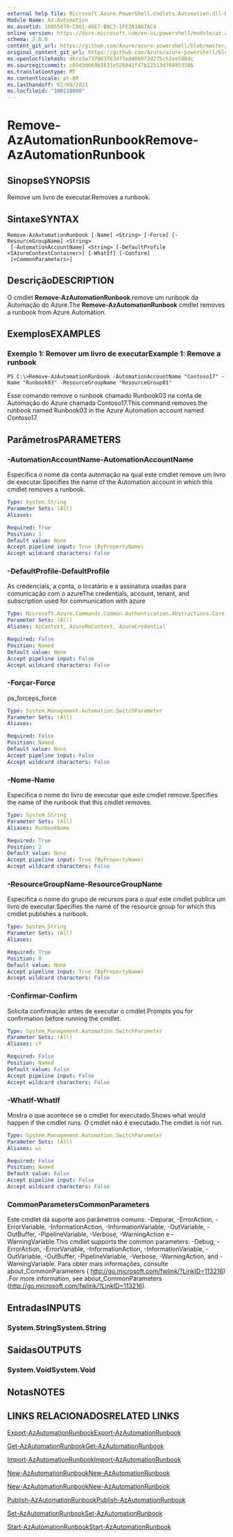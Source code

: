 ```yaml
---
external help file: Microsoft.Azure.PowerShell.Cmdlets.Automation.dll-Help.xml
Module Name: Az.Automation
ms.assetid: 16055879-C001-46E7-B8C3-1FE2A1A67AC4
online version: https://docs.microsoft.com/en-us/powershell/module/az.automation/remove-azautomationrunbook
schema: 2.0.0
content_git_url: https://github.com/Azure/azure-powershell/blob/master/src/Automation/Automation/help/Remove-AzAutomationRunbook.md
original_content_git_url: https://github.com/Azure/azure-powershell/blob/master/src/Automation/Automation/help/Remove-AzAutomationRunbook.md
ms.openlocfilehash: d6ce3a737063763d77ed408072d275c52ee5884c
ms.sourcegitcommit: c05d3d669b5631e526841f47b22513d78495350b
ms.translationtype: MT
ms.contentlocale: pt-BR
ms.lasthandoff: 02/09/2021
ms.locfileid: "100118000"
---
```

# <span data-ttu-id="dafd9-101">Remove-AzAutomationRunbook</span><span class="sxs-lookup"><span data-stu-id="dafd9-101">Remove-AzAutomationRunbook</span></span>

## <span data-ttu-id="dafd9-102">Sinopse</span><span class="sxs-lookup"><span data-stu-id="dafd9-102">SYNOPSIS</span></span>
<span data-ttu-id="dafd9-103">Remove um livro de executar.</span><span class="sxs-lookup"><span data-stu-id="dafd9-103">Removes a runbook.</span></span>

## <span data-ttu-id="dafd9-104">Sintaxe</span><span class="sxs-lookup"><span data-stu-id="dafd9-104">SYNTAX</span></span>

```
Remove-AzAutomationRunbook [-Name] <String> [-Force] [-ResourceGroupName] <String>
 [-AutomationAccountName] <String> [-DefaultProfile <IAzureContextContainer>] [-WhatIf] [-Confirm]
 [<CommonParameters>]
```

## <span data-ttu-id="dafd9-105">Descrição</span><span class="sxs-lookup"><span data-stu-id="dafd9-105">DESCRIPTION</span></span>
<span data-ttu-id="dafd9-106">O cmdlet **Remove-AzAutomationRunbook** remove um runbook da Automação do Azure.</span><span class="sxs-lookup"><span data-stu-id="dafd9-106">The **Remove-AzAutomationRunbook** cmdlet removes a runbook from Azure Automation.</span></span>

## <span data-ttu-id="dafd9-107">Exemplos</span><span class="sxs-lookup"><span data-stu-id="dafd9-107">EXAMPLES</span></span>

### <span data-ttu-id="dafd9-108">Exemplo 1: Remover um livro de executar</span><span class="sxs-lookup"><span data-stu-id="dafd9-108">Example 1: Remove a runbook</span></span>
```
PS C:\>Remove-AzAutomationRunbook -AutomationAccountName "Contoso17" -Name "Runbook03" -ResourceGroupName "ResourceGroup01"
```

<span data-ttu-id="dafd9-109">Esse comando remove o runbook chamado Runbook03 na conta de Automação do Azure chamada Contoso17.</span><span class="sxs-lookup"><span data-stu-id="dafd9-109">This command removes the runbook named Runbook03 in the Azure Automation account named Contoso17.</span></span>

## <span data-ttu-id="dafd9-110">Parâmetros</span><span class="sxs-lookup"><span data-stu-id="dafd9-110">PARAMETERS</span></span>

### <span data-ttu-id="dafd9-111">-AutomationAccountName</span><span class="sxs-lookup"><span data-stu-id="dafd9-111">-AutomationAccountName</span></span>
<span data-ttu-id="dafd9-112">Especifica o nome da conta automação na qual este cmdlet remove um livro de executar.</span><span class="sxs-lookup"><span data-stu-id="dafd9-112">Specifies the name of the Automation account in which this cmdlet removes a runbook.</span></span>

```yaml
Type: System.String
Parameter Sets: (All)
Aliases:

Required: True
Position: 1
Default value: None
Accept pipeline input: True (ByPropertyName)
Accept wildcard characters: False
```

### <span data-ttu-id="dafd9-113">-DefaultProfile</span><span class="sxs-lookup"><span data-stu-id="dafd9-113">-DefaultProfile</span></span>
<span data-ttu-id="dafd9-114">As credenciais, a conta, o locatário e a assinatura usadas para comunicação com o azure</span><span class="sxs-lookup"><span data-stu-id="dafd9-114">The credentials, account, tenant, and subscription used for communication with azure</span></span>

```yaml
Type: Microsoft.Azure.Commands.Common.Authentication.Abstractions.Core.IAzureContextContainer
Parameter Sets: (All)
Aliases: AzContext, AzureRmContext, AzureCredential

Required: False
Position: Named
Default value: None
Accept pipeline input: False
Accept wildcard characters: False
```

### <span data-ttu-id="dafd9-115">-Forçar</span><span class="sxs-lookup"><span data-stu-id="dafd9-115">-Force</span></span>
<span data-ttu-id="dafd9-116">ps_force</span><span class="sxs-lookup"><span data-stu-id="dafd9-116">ps_force</span></span>

```yaml
Type: System.Management.Automation.SwitchParameter
Parameter Sets: (All)
Aliases:

Required: False
Position: Named
Default value: None
Accept pipeline input: False
Accept wildcard characters: False
```

### <span data-ttu-id="dafd9-117">-Nome</span><span class="sxs-lookup"><span data-stu-id="dafd9-117">-Name</span></span>
<span data-ttu-id="dafd9-118">Especifica o nome do livro de executar que este cmdlet remove.</span><span class="sxs-lookup"><span data-stu-id="dafd9-118">Specifies the name of the runbook that this cmdlet removes.</span></span>

```yaml
Type: System.String
Parameter Sets: (All)
Aliases: RunbookName

Required: True
Position: 2
Default value: None
Accept pipeline input: True (ByPropertyName)
Accept wildcard characters: False
```

### <span data-ttu-id="dafd9-119">-ResourceGroupName</span><span class="sxs-lookup"><span data-stu-id="dafd9-119">-ResourceGroupName</span></span>
<span data-ttu-id="dafd9-120">Especifica o nome do grupo de recursos para o qual este cmdlet publica um livro de executar.</span><span class="sxs-lookup"><span data-stu-id="dafd9-120">Specifies the name of the resource group for which this cmdlet publishes a runbook.</span></span>

```yaml
Type: System.String
Parameter Sets: (All)
Aliases:

Required: True
Position: 0
Default value: None
Accept pipeline input: True (ByPropertyName)
Accept wildcard characters: False
```

### <span data-ttu-id="dafd9-121">-Confirmar</span><span class="sxs-lookup"><span data-stu-id="dafd9-121">-Confirm</span></span>
<span data-ttu-id="dafd9-122">Solicita confirmação antes de executar o cmdlet.</span><span class="sxs-lookup"><span data-stu-id="dafd9-122">Prompts you for confirmation before running the cmdlet.</span></span>

```yaml
Type: System.Management.Automation.SwitchParameter
Parameter Sets: (All)
Aliases: cf

Required: False
Position: Named
Default value: False
Accept pipeline input: False
Accept wildcard characters: False
```

### <span data-ttu-id="dafd9-123">-WhatIf</span><span class="sxs-lookup"><span data-stu-id="dafd9-123">-WhatIf</span></span>
<span data-ttu-id="dafd9-124">Mostra o que acontece se o cmdlet for executado.</span><span class="sxs-lookup"><span data-stu-id="dafd9-124">Shows what would happen if the cmdlet runs.</span></span>
<span data-ttu-id="dafd9-125">O cmdlet não é executado.</span><span class="sxs-lookup"><span data-stu-id="dafd9-125">The cmdlet is not run.</span></span>

```yaml
Type: System.Management.Automation.SwitchParameter
Parameter Sets: (All)
Aliases: wi

Required: False
Position: Named
Default value: False
Accept pipeline input: False
Accept wildcard characters: False
```

### <span data-ttu-id="dafd9-126">CommonParameters</span><span class="sxs-lookup"><span data-stu-id="dafd9-126">CommonParameters</span></span>
<span data-ttu-id="dafd9-127">Este cmdlet dá suporte aos parâmetros comuns: -Depurar, -ErrorAction, -ErrorVariable, -InformationAction, -InformationVariable, -OutVariable, -OutBuffer, -PipelineVariable, -Verbose, -WarningAction e -WarningVariable.</span><span class="sxs-lookup"><span data-stu-id="dafd9-127">This cmdlet supports the common parameters: -Debug, -ErrorAction, -ErrorVariable, -InformationAction, -InformationVariable, -OutVariable, -OutBuffer, -PipelineVariable, -Verbose, -WarningAction, and -WarningVariable.</span></span> <span data-ttu-id="dafd9-128">Para obter mais informações, consulte about_CommonParameters ( http://go.microsoft.com/fwlink/?LinkID=113216) .</span><span class="sxs-lookup"><span data-stu-id="dafd9-128">For more information, see about_CommonParameters (http://go.microsoft.com/fwlink/?LinkID=113216).</span></span>

## <span data-ttu-id="dafd9-129">Entradas</span><span class="sxs-lookup"><span data-stu-id="dafd9-129">INPUTS</span></span>

### <span data-ttu-id="dafd9-130">System.String</span><span class="sxs-lookup"><span data-stu-id="dafd9-130">System.String</span></span>

## <span data-ttu-id="dafd9-131">Saídas</span><span class="sxs-lookup"><span data-stu-id="dafd9-131">OUTPUTS</span></span>

### <span data-ttu-id="dafd9-132">System.Void</span><span class="sxs-lookup"><span data-stu-id="dafd9-132">System.Void</span></span>

## <span data-ttu-id="dafd9-133">Notas</span><span class="sxs-lookup"><span data-stu-id="dafd9-133">NOTES</span></span>

## <span data-ttu-id="dafd9-134">LINKS RELACIONADOS</span><span class="sxs-lookup"><span data-stu-id="dafd9-134">RELATED LINKS</span></span>

[<span data-ttu-id="dafd9-135">Export-AzAutomationRunbook</span><span class="sxs-lookup"><span data-stu-id="dafd9-135">Export-AzAutomationRunbook</span></span>](./Export-AzAutomationRunbook.md)

[<span data-ttu-id="dafd9-136">Get-AzAutomationRunbook</span><span class="sxs-lookup"><span data-stu-id="dafd9-136">Get-AzAutomationRunbook</span></span>](./Get-AzAutomationRunbook.md)

[<span data-ttu-id="dafd9-137">Import-AzAutomationRunbook</span><span class="sxs-lookup"><span data-stu-id="dafd9-137">Import-AzAutomationRunbook</span></span>](./Import-AzAutomationRunbook.md)

[<span data-ttu-id="dafd9-138">New-AzAutomationRunbook</span><span class="sxs-lookup"><span data-stu-id="dafd9-138">New-AzAutomationRunbook</span></span>](./New-AzAutomationRunbook.md)

[<span data-ttu-id="dafd9-139">New-AzAutomationRunbook</span><span class="sxs-lookup"><span data-stu-id="dafd9-139">New-AzAutomationRunbook</span></span>](./New-AzAutomationRunbook.md)

[<span data-ttu-id="dafd9-140">Publish-AzAutomationRunbook</span><span class="sxs-lookup"><span data-stu-id="dafd9-140">Publish-AzAutomationRunbook</span></span>](./Publish-AzAutomationRunbook.md)

[<span data-ttu-id="dafd9-141">Set-AzAutomationRunbook</span><span class="sxs-lookup"><span data-stu-id="dafd9-141">Set-AzAutomationRunbook</span></span>](./Set-AzAutomationRunbook.md)

[<span data-ttu-id="dafd9-142">Start-AzAutomationRunbook</span><span class="sxs-lookup"><span data-stu-id="dafd9-142">Start-AzAutomationRunbook</span></span>](./Start-AzAutomationRunbook.md)


